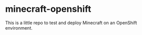 # minecraft-openshift
This is a little repo to test and deploy Minecraft on an OpenShift environment.
